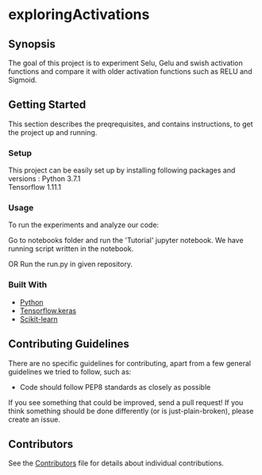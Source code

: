 # exploringActivations

## Synopsis
The goal of this project is to experiment Selu, Gelu and swish activation functions and compare it with older activation functions such as RELU and Sigmoid. 

## Getting Started
This section describes the preqrequisites, and contains instructions, to get the project up and running.

### Setup
 This project can be easily set up by installing following packages and versions : 
 Python 3.7.1\
 Tensorflow 1.11.1
 
 
### Usage
 To run the experiments and analyze our code: 
 
 Go to notebooks folder and run the 'Tutorial' jupyter notebook. We have running script written in the notebook. 
 
 OR
 Run the run.py in given repository.


### Built With
* [Python](https://www.python.org/)
* [Tensorflow.keras](https://keras.io/)
* [Scikit-learn](https://scikit-learn.org/stable/) 

## Contributing Guidelines
There are no specific guidelines for contributing, apart from a few general guidelines we tried to follow, such as:
* Code should follow PEP8 standards as closely as possible

If you see something that could be improved, send a pull request! 
If you think something should be done differently (or is just-plain-broken), please create an issue.

## Contributors
See the [Contributors]() file for details about individual contributions.
